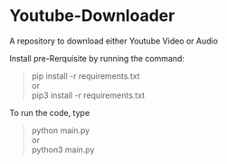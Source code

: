 # Youtube-Downloader
A repository to download either Youtube Video or Audio

Install pre-Rerquisite by running the command:<br>

> pip install -r requirements.txt<br>
or<br>
> pip3 install -r requirements.txt<br>

To run the code, type <br>
> python main.py<br>
or<br>
> python3 main.py

